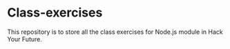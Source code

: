 # Class-exercises

This repository is to store all the class exercises for Node.js module in Hack Your Future.
